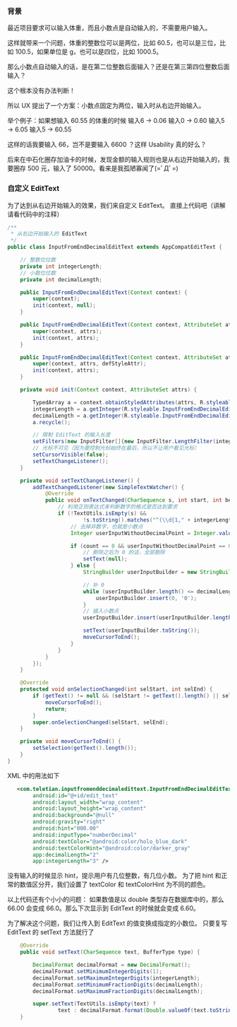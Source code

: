 ### 背景
最近项目要求可以输入体重，而且小数点是自动输入的，不需要用户输入。

这样就带来一个问题，体重的整数位可以是两位，比如 60.5，也可以是三位，比如 100.5，如果单位是 g，也可以是四位，比如 1000.5。

那么小数点自动输入的话，是在第二位整数后面输入？还是在第三第四位整数后面输入？

这个根本没有办法判断！

所以 UX 提出了一个方案：小数点固定为两位，输入时从右边开始输入。

举个例子：如果想输入 60.55 的体重的时候
输入6 → 0.06
输入0 → 0.60
输入5 → 6.05
输入5 → 60.55

这样的话我要输入 66，岂不是要输入 6600 ？这样 Usability 真的好么？

后来在中石化圈存加油卡的时候，发现金额的输入规则也是从右边开始输入的，我要圈存 500 元，输入了 50000。看来是我孤陋寡闻了(=ﾟДﾟ=)

### 自定义 EditText
为了达到从右边开始输入的效果，我们来自定义 EditText。
直接上代码吧（讲解请看代码中的注释）
```java
/**
 * 从右边开始输入的 EditText
 */
public class InputFromEndDecimalEditText extends AppCompatEditText {

    // 整数位位数
    private int integerLength;
    // 小数位位数
    private int decimalLength;

    public InputFromEndDecimalEditText(Context context) {
        super(context);
        init(context, null);
    }

    public InputFromEndDecimalEditText(Context context, AttributeSet attrs) {
        super(context, attrs);
        init(context, attrs);
    }

    public InputFromEndDecimalEditText(Context context, AttributeSet attrs, int defStyleAttr) {
        super(context, attrs, defStyleAttr);
        init(context, attrs);
    }

    private void init(Context context, AttributeSet attrs) {

        TypedArray a = context.obtainStyledAttributes(attrs, R.styleable.InputFromEndDecimalEditText);
        integerLength = a.getInteger(R.styleable.InputFromEndDecimalEditText_integerLength, 0);
        decimalLength = a.getInteger(R.styleable.InputFromEndDecimalEditText_decimalLength, 0);
        a.recycle();

        // 限制 EditText 的输入长度
        setFilters(new InputFilter[]{new InputFilter.LengthFilter(integerLength + decimalLength + 1)});
        // 光标不可见（因为要控制光标始终在最后，所以不让用户看见光标）
        setCursorVisible(false);
        setTextChangeListener();
    }

    private void setTextChangeListener() {
        addTextChangedListener(new SimpleTextWatcher() {
            @Override
            public void onTextChanged(CharSequence s, int start, int before, int count) {
                // 利用正则表达式来判断数字的格式是否达到要求
                if (!TextUtils.isEmpty(s) &&
                        !s.toString().matches("^(\\d{1," + integerLength + "}.\\d{" + decimalLength + "})$")) {
                    // 去掉非数字，也就是小数点
                    Integer userInputWithoutDecimalPoint = Integer.valueOf(s.toString().replaceAll("[^\\d]", ""));

                    if (count == 0 && userInputWithoutDecimalPoint == 0) {
                        // 删除之后为 0 的话，全部删除
                        setText(null);
                    } else {
                        StringBuilder userInputBuilder = new StringBuilder(userInputWithoutDecimalPoint.toString());

                        // 补 0
                        while (userInputBuilder.length() <= decimalLength) {
                            userInputBuilder.insert(0, '0');
                        }
                        // 插入小数点
                        userInputBuilder.insert(userInputBuilder.length() - decimalLength, '.');

                        setText(userInputBuilder.toString());
                        moveCursorToEnd();
                    }
                }
            }
        });
    }

    @Override
    protected void onSelectionChanged(int selStart, int selEnd) {
        if (getText() != null && (selStart != getText().length() || selEnd != getText().length())) {
            moveCursorToEnd();
            return;
        }
        super.onSelectionChanged(selStart, selEnd);
    }

    private void moveCursorToEnd() {
        setSelection(getText().length());
    }
}
```

XML 中的用法如下
```xml
   <com.teletian.inputfromenddecimaledittext.InputFromEndDecimalEditText
        android:id="@+id/edit_text"
        android:layout_width="wrap_content"
        android:layout_height="wrap_content"
        android:background="@null"
        android:gravity="right"
        android:hint="000.00"
        android:inputType="numberDecimal"
        android:textColor="@android:color/holo_blue_dark"
        android:textColorHint="@android:color/darker_gray"
        app:decimalLength="2"
        app:integerLength="3" />
```
没有输入的时候显示 hint，提示用户有几位整数，有几位小数。
为了把 hint 和正常的数值区分开，我们设置了 textColor 和 textColorHint 为不同的颜色。

以上代码还有个小小的问题：
如果数值是以 double 类型存在数据库中的，那么 66.00 会变成 66.0。那么下次显示到 EditText 的时候就会变成 6.60。

为了解决这个问题，我们让传入到 EditText 的值变换成指定的小数位。
只要复写 EditText 的 setText 方法就行了
```java
    @Override
    public void setText(CharSequence text, BufferType type) {

        DecimalFormat decimalFormat = new DecimalFormat();
        decimalFormat.setMinimumIntegerDigits(1);
        decimalFormat.setMaximumIntegerDigits(integerLength);
        decimalFormat.setMinimumFractionDigits(decimalLength);
        decimalFormat.setMaximumFractionDigits(decimalLength);

        super.setText(TextUtils.isEmpty(text) ?
                text : decimalFormat.format(Double.valueOf(text.toString())), type);
    }
```

